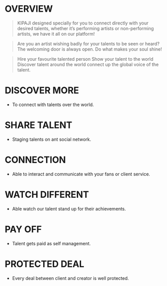 # OVERVIEW
> KIPAJI designed specially for you to connect directly with your desired talents, whether it’s performing artists or non-performing artists, we have it all on our platform!

> Are you an artist wishing badly for your talents to be seen or heard? The welcoming door is always open. Do what makes your soul shine! 

> Hire your favourite talented person
> Show your talent to the world
> Discover talent around the world
>  connect up the global voice of the talent. 






# DISCOVER MORE

* To connect with talents over the world.

# SHARE TALENT

* Staging talents on ant social network.

# CONNECTION

* Able to interact and communicate with your fans or client service.

# WATCH DIFFERENT

* Able watch our talent stand up for their achievements.

# PAY OFF

* Talent gets paid as self management.

# PROTECTED DEAL

* Every deal between client and creator is well protected.
